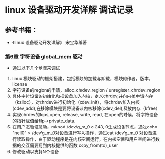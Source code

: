 # linux 设备驱动开发详解 调试记录
## 参考书籍：
- 《linux 设备驱动开发详解》 宋宝华编著
### 第6章 字符设备 global_mem 驱动
- 通过以下几个步骤来调试
1. linux 模块驱动的框架搭建，包括模块的加载与卸载，模块的作者，版本，license
2. 字符设备的region的申请，alloc_chrdev_region / unregister_chrdev_region
3. 具体字符设备的初始化和把设备加入内核，定义chrdev,并向内核申请内存（kzlloc），对chrdev进行初始化（cdev_init），将chrdev加入内核(cdev_add),在移除模块是要将设备从内核移除(cdev_del),释放内存（kfree）
4. 实现chrdev的fops,open, release, write, read, 在open的时候，将字符设备的指针赋值给filp->private_data.
5. 在用户态验证驱动，mknod /dev/g_m_0 c 243, 0生成设备节点，通过echo "hell0" > /dev/g_m_0对设备进行写入操作，通过cat /dev/g_m_0 对设备进行读取操作，由于驱动程序是在内核空间运行，在内核空间和用户空间进行数据的交互需要用到内核提供的函数 copy_from(to)_user
6. 修改驱动以支持N个设备

